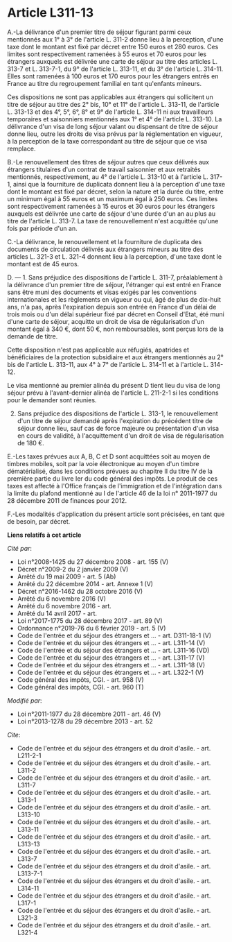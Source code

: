 # Article L311-13

A.-La délivrance d'un premier titre de séjour figurant parmi ceux mentionnés aux 1° à 3° de l'article L. 311-2 donne lieu à
la perception, d'une taxe dont le montant est fixé par décret entre 150 euros et 280 euros. Ces limites sont respectivement
ramenées à 55 euros et 70 euros pour les étrangers auxquels est délivrée une carte de séjour au titre des articles L. 313-7
et L. 313-7-1, du 9° de l'article L. 313-11, et du 3° de l'article L. 314-11. Elles sont ramenées à 100 euros et 170 euros
pour les étrangers entrés en France au titre du regroupement familial en tant qu'enfants mineurs. 

Ces dispositions ne sont pas applicables aux étrangers qui sollicitent un titre de séjour au titre des 2° bis, 10° et 11° de
l'article L. 313-11, de l'article L. 313-13 et des 4°, 5°, 6°, 8° et 9° de l'article L. 314-11 ni aux travailleurs
temporaires et saisonniers mentionnés aux 1° et 4° de l'article L. 313-10. La délivrance d'un visa de long séjour valant ou
dispensant de titre de séjour donne lieu, outre les droits de visa prévus par la réglementation en vigueur, à la perception
de la taxe correspondant au titre de séjour que ce visa remplace. 

B.-Le renouvellement des titres de séjour autres que ceux délivrés aux étrangers titulaires d'un contrat de travail
saisonnier et aux retraités mentionnés, respectivement, au 4° de l'article L. 313-10 et à l'article L. 317-1, ainsi que la
fourniture de duplicata donnent lieu à la perception d'une taxe dont le montant est fixé par décret, selon la nature et la
durée du titre, entre un minimum égal à 55 euros et un maximum égal à 250 euros. Ces limites sont respectivement ramenées à
15 euros et 30 euros pour les étrangers auxquels est délivrée une carte de séjour d'une durée d'un an au plus au titre de
l'article L. 313-7. La taxe de renouvellement n'est acquittée qu'une fois par période d'un an. 

C.-La délivrance, le renouvellement et la fourniture de duplicata des documents de circulation délivrés aux étrangers mineurs
au titre des articles L. 321-3 et L. 321-4 donnent lieu à la perception, d'une taxe dont le montant est de 45 euros. 

D. ― 1. Sans préjudice des dispositions de l'article L. 311-7, préalablement à la délivrance d'un premier titre de séjour,
l'étranger qui est entré en France sans être muni des documents et visas exigés par les conventions internationales et les
règlements en vigueur ou qui, âgé de plus de dix-huit ans, n'a pas, après l'expiration depuis son entrée en France d'un délai
de trois mois ou d'un délai supérieur fixé par décret en Conseil d'Etat, été muni d'une carte de séjour, acquitte un droit de
visa de régularisation d'un montant égal à 340 €, dont 50 €, non remboursables, sont perçus lors de la demande de titre. 

Cette disposition n'est pas applicable aux réfugiés, apatrides et bénéficiaires de la protection subsidiaire et aux étrangers
mentionnés au 2° bis de l'article L. 313-11, aux 4° à 7° de l'article L. 314-11 et à l'article L. 314-12. 

Le visa mentionné au premier alinéa du présent D tient lieu du visa de long séjour prévu à l'avant-dernier alinéa de
l'article L. 211-2-1 si les conditions pour le demander sont réunies. 

2. Sans préjudice des dispositions de l'article L. 313-1, le renouvellement d'un titre de séjour demandé après l'expiration
du précédent titre de séjour donne lieu, sauf cas de force majeure ou présentation d'un visa en cours de validité, à
l'acquittement d'un droit de visa de régularisation de 180 €. 

E.-Les taxes prévues aux A, B, C et D sont acquittées soit au moyen de timbres mobiles, soit par la voie électronique au
moyen d'un timbre dématérialisé, dans les conditions prévues au chapitre II du titre IV de la première partie du livre Ier du
code général des impôts. Le produit de ces taxes est affecté à l'Office français de l'immigration et de l'intégration dans la
limite du plafond mentionné au I de l'article 46 de la loi n° 2011-1977 du 28 décembre 2011 de finances pour 2012. 

F.-Les modalités d'application du présent article sont précisées, en tant que de besoin, par décret.

**Liens relatifs à cet article**

_Cité par_:

  - Loi n°2008-1425 du 27 décembre 2008 - art. 155 (V)
  - Décret n°2009-2 du 2 janvier 2009 (V)
  - Arrêté du 19 mai 2009 - art. 5 (Ab)
  - Arrêté du 22 décembre 2014 - art. Annexe 1 (V)
  - Décret n°2016-1462 du 28 octobre 2016 (V)
  - Arrêté du 6 novembre 2016 (V)
  - Arrêté du 6 novembre 2016 - art.
  - Arrêté du 14 avril 2017 - art.
  - Loi n°2017-1775 du 28 décembre 2017 - art. 89 (V)
  - Ordonnance n°2019-76 du 6 février 2019 - art. 5 (V)
  - Code de l'entrée et du séjour des étrangers et ... - art. D311-18-1 (V)
  - Code de l'entrée et du séjour des étrangers et ... - art. L311-14 (V)
  - Code de l'entrée et du séjour des étrangers et ... - art. L311-16 (VD)
  - Code de l'entrée et du séjour des étrangers et ... - art. L311-17 (V)
  - Code de l'entrée et du séjour des étrangers et ... - art. L311-18 (V)
  - Code de l'entrée et du séjour des étrangers et ... - art. L322-1 (V)
  - Code général des impôts, CGI. - art. 958 (V)
  - Code général des impôts, CGI. - art. 960 (T)

_Modifié par_:

  - Loi n°2011-1977 du 28 décembre 2011 - art. 46 (V)
  - Loi n°2013-1278 du 29 décembre 2013 - art. 52

_Cite_:

  - Code de l'entrée et du séjour des étrangers et du droit d'asile. - art. L211-2-1
  - Code de l'entrée et du séjour des étrangers et du droit d'asile. - art. L311-2
  - Code de l'entrée et du séjour des étrangers et du droit d'asile. - art. L311-7
  - Code de l'entrée et du séjour des étrangers et du droit d'asile. - art. L313-1
  - Code de l'entrée et du séjour des étrangers et du droit d'asile. - art. L313-10
  - Code de l'entrée et du séjour des étrangers et du droit d'asile. - art. L313-11
  - Code de l'entrée et du séjour des étrangers et du droit d'asile. - art. L313-13
  - Code de l'entrée et du séjour des étrangers et du droit d'asile. - art. L313-7
  - Code de l'entrée et du séjour des étrangers et du droit d'asile. - art. L313-7-1
  - Code de l'entrée et du séjour des étrangers et du droit d'asile. - art. L314-11
  - Code de l'entrée et du séjour des étrangers et du droit d'asile. - art. L317-1
  - Code de l'entrée et du séjour des étrangers et du droit d'asile. - art. L321-3
  - Code de l'entrée et du séjour des étrangers et du droit d'asile. - art. L321-4
